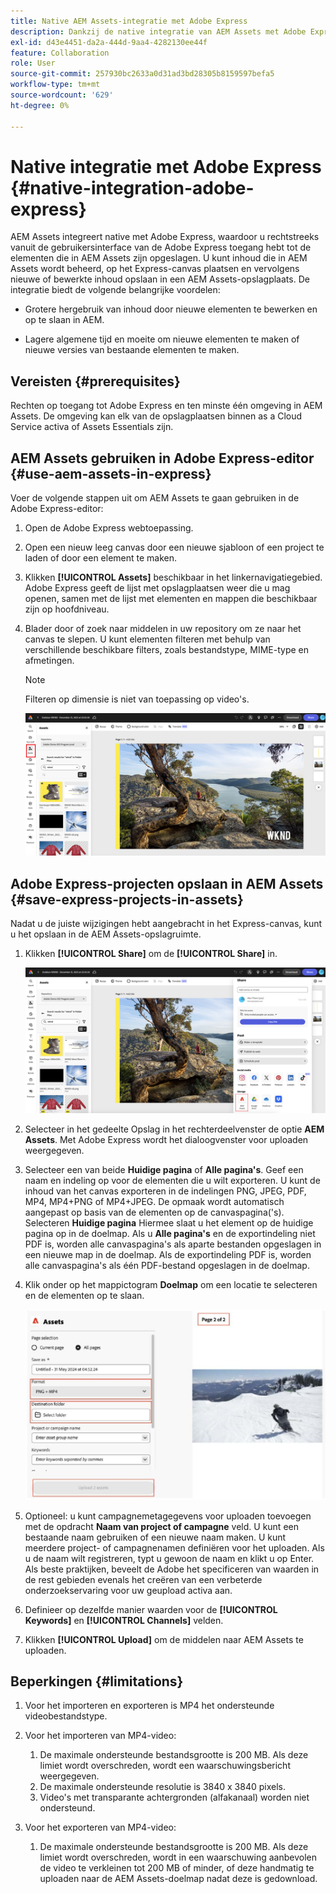 ```yaml
---
title: Native AEM Assets-integratie met Adobe Express
description: Dankzij de native integratie van AEM Assets met Adobe Express hebt u rechtstreeks vanuit de gebruikersinterface van de Adobe Express toegang tot de elementen die in AEM Assets zijn opgeslagen.
exl-id: d43e4451-da2a-444d-9aa4-4282130ee44f
feature: Collaboration
role: User
source-git-commit: 257930bc2633a0d31ad3bd28305b8159597befa5
workflow-type: tm+mt
source-wordcount: '629'
ht-degree: 0%

---
```


# Native integratie met Adobe Express {#native-integration-adobe-express}

AEM Assets integreert native met Adobe Express, waardoor u rechtstreeks vanuit de gebruikersinterface van de Adobe Express toegang hebt tot de elementen die in AEM Assets zijn opgeslagen. U kunt inhoud die in AEM Assets wordt beheerd, op het Express-canvas plaatsen en vervolgens nieuwe of bewerkte inhoud opslaan in een AEM Assets-opslagplaats. De integratie biedt de volgende belangrijke voordelen:

* Grotere hergebruik van inhoud door nieuwe elementen te bewerken en op te slaan in AEM.

* Lagere algemene tijd en moeite om nieuwe elementen te maken of nieuwe versies van bestaande elementen te maken.

## Vereisten {#prerequisites}

Rechten op toegang tot Adobe Express en ten minste één omgeving in AEM Assets. De omgeving kan elk van de opslagplaatsen binnen as a Cloud Service activa of Assets Essentials zijn.


## AEM Assets gebruiken in Adobe Express-editor {#use-aem-assets-in-express}

Voer de volgende stappen uit om AEM Assets te gaan gebruiken in de Adobe Express-editor:

1. Open de Adobe Express webtoepassing.

2. Open een nieuw leeg canvas door een nieuwe sjabloon of een project te laden of door een element te maken.

3. Klikken **[!UICONTROL Assets]** beschikbaar in het linkernavigatiegebied. Adobe Express geeft de lijst met opslagplaatsen weer die u mag openen, samen met de lijst met elementen en mappen die beschikbaar zijn op hoofdniveau.

4. Blader door of zoek naar middelen in uw repository om ze naar het canvas te slepen. U kunt elementen filteren met behulp van verschillende beschikbare filters, zoals bestandstype, MIME-type en afmetingen.

   >[!NOTE]
   >
   >Filteren op dimensie is niet van toepassing op video&#39;s.

   ![Elementen opnemen uit de invoegtoepassing Elementen](assets/adobe-express-native-integration.png)


## Adobe Express-projecten opslaan in AEM Assets {#save-express-projects-in-assets}

Nadat u de juiste wijzigingen hebt aangebracht in het Express-canvas, kunt u het opslaan in de AEM Assets-opslagruimte.

1. Klikken **[!UICONTROL Share]** om de **[!UICONTROL Share]** in.

   ![Elementen opslaan in AEM](assets/adobe-express-share.png)

2. Selecteer in het gedeelte Opslag in het rechterdeelvenster de optie **AEM Assets**. Met Adobe Express wordt het dialoogvenster voor uploaden weergegeven.
3. Selecteer een van beide **Huidige pagina** of **Alle pagina&#39;s**. Geef een naam en indeling op voor de elementen die u wilt exporteren. U kunt de inhoud van het canvas exporteren in de indelingen PNG, JPEG, PDF, MP4, MP4+PNG of MP4+JPEG. De opmaak wordt automatisch aangepast op basis van de elementen op de canvaspagina(&#39;s).
Selecteren **Huidige pagina** Hiermee slaat u het element op de huidige pagina op in de doelmap. Als u **Alle pagina&#39;s** en de exportindeling niet PDF is, worden alle canvaspagina&#39;s als aparte bestanden opgeslagen in een nieuwe map in de doelmap. Als de exportindeling PDF is, worden alle canvaspagina&#39;s als één PDF-bestand opgeslagen in de doelmap.

4. Klik onder op het mappictogram **Doelmap** om een locatie te selecteren en de elementen op te slaan.

   ![Elementen opslaan in AEM](/help/assets/assets/page-selection-and-destination-folder.svg)

5. Optioneel: u kunt campagnemetagegevens voor uploaden toevoegen met de opdracht **Naam van project of campagne** veld. U kunt een bestaande naam gebruiken of een nieuwe naam maken. U kunt meerdere project- of campagnenamen definiëren voor het uploaden. Als u de naam wilt registreren, typt u gewoon de naam en klikt u op Enter.
Als beste praktijken, beveelt de Adobe het specificeren van waarden in de rest gebieden evenals het creëren van een verbeterde onderzoekservaring voor uw geupload activa aan.

6. Definieer op dezelfde manier waarden voor de **[!UICONTROL Keywords]** en **[!UICONTROL Channels]** velden.

7. Klikken **[!UICONTROL Upload]** om de middelen naar AEM Assets te uploaden.

## Beperkingen {#limitations}

1. Voor het importeren en exporteren is MP4 het ondersteunde videobestandstype.

2. Voor het importeren van MP4-video:

   1. De maximale ondersteunde bestandsgrootte is 200 MB. Als deze limiet wordt overschreden, wordt een waarschuwingsbericht weergegeven.
   2. De maximale ondersteunde resolutie is 3840 x 3840 pixels.
   3. Video&#39;s met transparante achtergronden (alfakanaal) worden niet ondersteund.

3. Voor het exporteren van MP4-video:

   1. De maximale ondersteunde bestandsgrootte is 200 MB. Als deze limiet wordt overschreden, wordt in een waarschuwing aanbevolen de video te verkleinen tot 200 MB of minder, of deze handmatig te uploaden naar de AEM Assets-doelmap nadat deze is gedownload.



